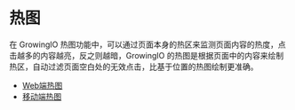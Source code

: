 # 热图

在 GrowingIO 热图功能中，可以通过页面本身的热区来监测页面内容的热度，点击越多的内容越亮，反之则越暗，GrowingIO 的热图是根据页面中的内容来绘制热区，自动过滤页面空白处的无效点击，比基于位置的热图绘制更准确。

* [Web端热图](web-duan-re-tu.md)
* [移动端热图](yi-dong-duan-re-tu.md)


